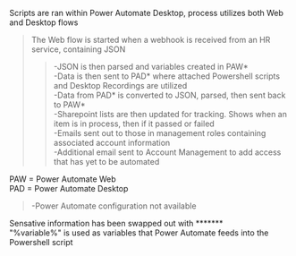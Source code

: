 Scripts are ran within Power Automate Desktop, process utilizes both Web and Desktop flows <br/>

>The Web flow is started when a webhook is received from an HR service, containing JSON<br/>
>>-JSON is then parsed and variables created in PAW*<br/>
>>-Data is then sent to PAD* where attached Powershell scripts and Desktop Recordings are utilized<br/>
>>-Data from PAD* is converted to JSON, parsed, then sent back to PAW*<br/>
>>-Sharepoint lists are then updated for tracking. Shows when an item is in process, then if it passed or failed<br/>
>>-Emails sent out to those in management roles containing associated account information<br/>
>>-Additional email sent to Account Management to add access that has yet to be automated<br/>

PAW = Power Automate Web<br/>
PAD = Power Automate Desktop<br/>
>-Power Automate configuration not available<br/>
<p>Sensative information has been swapped out with *******<br/>
"%variable%" is used as variables that Power Automate feeds into the Powershell script <br/><p/>
